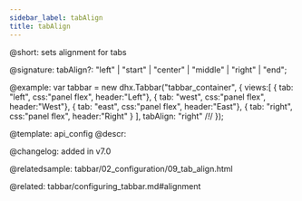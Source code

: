 ```yaml
---
sidebar_label: tabAlign
title: tabAlign
---          
```


@short: sets alignment for tabs

@signature: tabAlign?: "left" | "start" | "center" | "middle" | "right" | "end";

@example: 
var tabbar = new dhx.Tabbar("tabbar_container", {
    views:[
        { tab: "left", css:"panel flex", header:"Left"},
        { tab: "west", css:"panel flex", header:"West"},
        { tab: "east", css:"panel flex", header:"East"},
        { tab: "right", css:"panel flex", header:"Right" }
    ],
    tabAlign: "right" /*!*/
});


@template:	api_config
@descr: 

@changelog: added in v7.0

@relatedsample: tabbar/02_configuration/09_tab_align.html

@related: tabbar/configuring_tabbar.md#alignment

